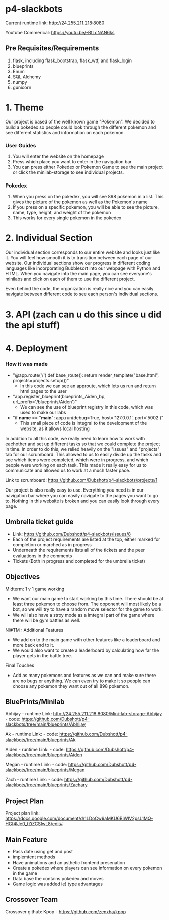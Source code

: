 # p4-slackbots

Current runtime link: http://24.255.211.218:8080

Youtube Commerical: https://youtu.be/-BtLcNAN6ks

## Pre Requisites/Requirements 
1. flask, including flask_bootstrap, flask_wtf, and flask_login
2. blueprints
3. Enum
4. SQL Alchemy
5. numpy
6. gunicorn

# 1. Theme

Our project is based of the well known game "Pokemon". We decided to build a pokedex so people could look through the different pokemon and see different statistics and information on each pokemon. 

### User Guides
1. You will enter the website on the homepage
2. Press which place you want to enter in the navigation bar
3. You can press either Pokedex or Pokemon Game to see the main project or click the minilab-storage to see individual projects. 

### Pokedex
1. When you press on the pokedex, you will see 898 pokemon in a list. This gives the picture of the pokemon as well as the Pokemon's name
2. If you press on a specific pokemon, you will be able to see the picture, name, type, height, and weight of the pokemon
3. This works for every single pokemon in the pokedex

# 2. Individual Section

Our individual section corresponds to our entire website and looks just like it. You will feel how smooth it is to transition between each page of our website. Our individual sections show our progress in different coding languages like incorporating Bubblesort into our webpage with Python and HTML. When you navigate into the main page, you can see everyone's minilabs and click on each of them to use the different project. 

Even behind the code, the organization is really nice and you can easily navigate between different code to see each person's individual sections. 

# 3. API (zach can u do this since u did the api stuff)

# 4. Deployment

### How it was made
- "@app.route('/')
def base_route():
    return render_template("base.html", projects=projects.setup())"
    - In this code we can see an approute, which lets us run and return html pages to the user
- "app.register_blueprint(blueprints_Aiden_bp, url_prefix='/blueprints/Aiden')"
    - We can see the use of blueprint registry in this code, which was used to make our labs
- "if __name__ == "__main__":
    app.run(debug=True, host='127.0.0.1', port='5002')"
    - This small piece of code is integral to the development of the website, as it allows local hosting

In addition to all this code, we really need to learn how to work with eachother and set up different tasks so that we could complete the project in time. In order to do this, we relied heavily on the "issues" and "projects" tab for our scrumboard. This allowed to us to easily divide up the tasks and see which items were completed, which were in progress, and which people were working on each task. This made it really easy for us to communicate and allowed us to work at a much faster pace. 

Link to scrumboard: https://github.com/Dubshott/p4-slackbots/projects/1

Our project is also really easy to use. Everything you need is in our navigation bar where you can easily navigate to the pages you want to go to. Nothing in this website is broken and you can easily look through every page. 

## Umbrella ticket guide
- Link:  https://github.com/Dubshott/p4-slackbots/issues/8
- Each of the project requirements are listed at the top, either marked for completion or marched as in progress
- Underneath the requirements lists all of the tickets and the peer evaluations in the comments
- Tickets (Both in progress and completed for the umbrella ticket)

## Objectives

Midterm: 1 v 1 game working

- We want our main game to start working by this time. There should be at least three pokemon to choose from. The opponent will most likely be a bot, so we will try to have a random move selector for the game to work. 
- We will also have a stroy mode as a imtegral part of the game where there will be gym battles as well. 

N@TM : Additional Features
- We add on to the main game with other features like a leaderboard and more back end to it. 
- We would also want to create a leaderboard by calculating how far the player gets in the battle tree. 

 Final Touches
- Add as many pokemons and features as we can and make sure there are no bugs or anything. We can even try to make it so people can choose any pokemon they want out of all 898 pokemon.


## BluePrints/Minilab

Abhijay - runtime Link: http://24.255.211.218:8080/Mini-lab-storage-Abhijay
        - code: https://github.com/Dubshott/p4-slackbots/tree/main/blueprints/Abhijay
 
Ak      - runtime Link:
        - code: https://github.com/Dubshott/p4-slackbots/tree/main/blueprints/Ak
        
Aiden   - runtime Link:
        - code: https://github.com/Dubshott/p4-slackbots/tree/main/blueprints/Aiden
        
Megan   - runtime Link:
        - code: https://github.com/Dubshott/p4-slackbots/tree/main/blueprints/Megan
        
Zach   - runtime Link:
        - code: https://github.com/Dubshott/p4-slackbots/tree/main/blueprints/Zachary
     
## Project Plan

Project plan link: https://docs.google.com/document/d/1LDoCw9aMKU6BlWlV2psL1MQ-HGf4lJe0_tZiZCSIwL8/edit#

## Main Feature
- Pass date using get and post 
- implemtent methods 
- Have animations and an asthetic frontend presenation 
- Create a pokedex where players can see information on every pokemon in the game
- Data base the contains pokedex and moves 
- Game logic was added ie) type advantages


## Crossover Team

Crossover github: Kpop - https://github.com/zenxha/kpop








































